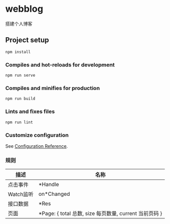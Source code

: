 # webblog
搭建个人博客

## Project setup
```
npm install
```

### Compiles and hot-reloads for development
```
npm run serve
```

### Compiles and minifies for production
```
npm run build
```

### Lints and fixes files
```
npm run lint
```

### Customize configuration
See [Configuration Reference](https://cli.vuejs.org/config/).

### 规则

描述|名称
--|--
点击事件|*Handle
Watch监听|on*Changed
接口数据|*Res
页面|*Page: { total 总数, size 每页数量, current 当前页码 }
